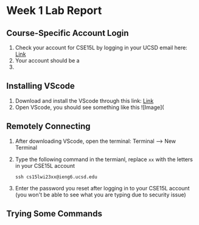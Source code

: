# Week 1 Lab Report 
## Course-Specific Account Login
1. Check your account for CSE15L by logging in your UCSD email here: 
[Link](https://sdacs.ucsd.edu/~icc/index.php)
2. Your account should be a 
3. 
## Installing VScode
1. Download and install the VScode through this link: 
[Link](https://code.visualstudio.com/)
2. Open VScode, you should see something like this
    ![Image](
## Remotely Connecting
1. After downloading VScode, open the terminal: Terminal --> New Terminal
2. Type the following command in the termianl, replace `xx` with the letters in your CSE15L account

    `ssh cs15lwi23xx@ieng6.ucsd.edu`
3. Enter the password you reset after logging in to your CSE15L account (you won't be able to see what you are typing due to security issue) 
## Trying Some Commands 
